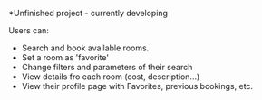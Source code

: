 *Unfinished project - currently developing

Users can:
- Search and book available rooms.
- Set a room as 'favorite'
- Change filters and parameters of their search
- View details fro each room (cost, description...)
- View their profile page with Favorites, previous bookings, etc.
